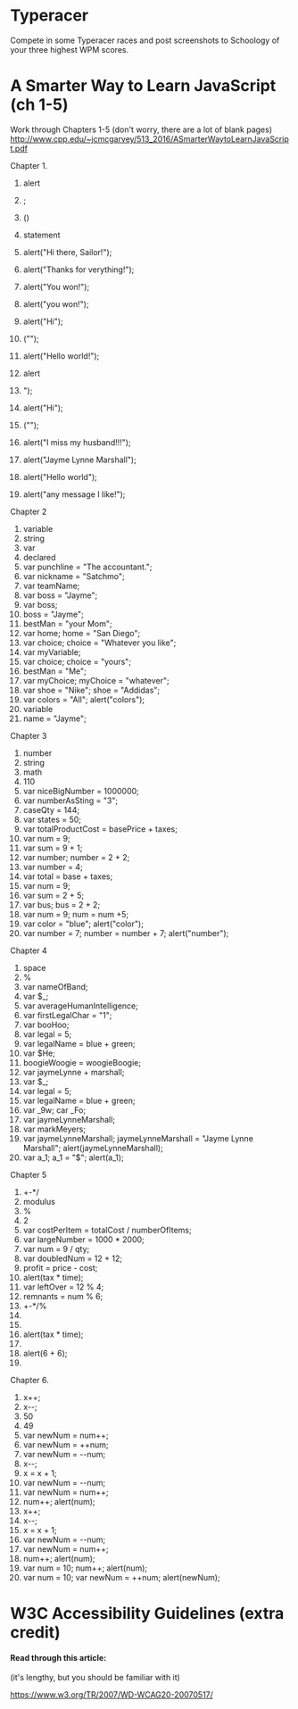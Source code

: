 # Typeracer

Compete in some Typeracer races and post screenshots to Schoology of your three highest WPM scores.

# A Smarter Way to Learn JavaScript (ch 1-5)

Work through Chapters 1-5 (don't worry, there are a lot of blank pages) http://www.cpp.edu/~jcmcgarvey/513_2016/ASmarterWaytoLearnJavaScript.pdf

Chapter 1.
1. alert
2. ;
3. ()
4. statement
5. alert("Hi there, Sailor!");
6. alert("Thanks for verything!");

8. alert("You won!");
9. alert("you won!");
10. alert("Hi");
11. ("");
12. alert("Hello world!");
13. alert 
14. ");
15. alert("Hi");
16. ("");
17. alert("I miss my husband!!!");
18. alert("Jayme Lynne Marshall");
19. alert("Hello world");
20. alert("any message I like!");

Chapter 2
1. variable
2. string
3. var
4. declared
5. var punchline = "The accountant.";
6. var nickname = "Satchmo";
7. var teamName;
8. var boss = "Jayme";
9. var boss;
10. boss = "Jayme";
11. bestMan = "your Mom";
12. var home; home = "San Diego";
13. var choice; choice = "Whatever you like";
14. var myVariable;
15. var choice; choice = "yours";
16. bestMan = "Me";
17. var myChoice; myChoice = "whatever";
18. var shoe = "Nike"; shoe = "Addidas";
19. var colors = "All"; alert("colors");
20. variable
21. name = "Jayme";

Chapter 3
1. number
2. string
3. math
4. 110
5. var niceBigNumber = 1000000;
6. var numberAsSting = "3";
7. caseQty = 144;
8. var states = 50;
9. var totalProductCost = basePrice + taxes;
10. var num = 9;
11. var sum = 9 + 1;
12. var number; number = 2 + 2;
13. var number = 4;
14. var total = base + taxes;
15. var num = 9;
16. var sum = 2 + 5;
17. var bus; bus = 2 + 2;
18. var num = 9; num = num +5;
19. var color = "blue"; alert("color");
20. var number = 7; number = number + 7; alert("number");

Chapter 4
1. space
2. %
3. var nameOfBand;
4. var $_;
5. var averageHumanIntelligence;
6. var firstLegalChar = "1";
7. var booHoo;
8. var legal = 5;
9. var legalName = blue + green;
10. var $He;
11. boogieWoogie = woogieBoogie;
12. var jaymeLynne + marshall;
13. var $_;
14. var legal = 5;
15. var legalName = blue + green;
16. var _9w; car _Fo;
17. var jaymeLynneMarshall;
18. var markMeyers;
19. var jaymeLynneMarshall;
jaymeLynneMarshall = "Jayme Lynne Marshall";
alert(jaymeLynneMarshall);
20. var a_1;
a_1 = "$"; 
alert(a_1);

Chapter 5
1. +-*/
2. modulus
3. %
4. 2
5. var costPerItem = totalCost / numberOfItems;
6. var largeNumber = 1000 * 2000;
7. var num = 9 / qty;
8. var doubledNum = 12 + 12;
9. profit = price - cost;
10. alert(tax * time);
11. var leftOver = 12 % 4;
12. remnants = num % 6;
13. +-*/% 
14. 
15. 
16. alert(tax * time);
17. 
18. alert(6 + 6);
19. 


Chapter 6. 
1. x++;
2. x--;
3. 50
4. 49
5. var newNum = num++;
6. var newNum = ++num;
7. var newNum = --num;
8. x--;
9. x = x + 1;
10. var newNum = --num;
11. var newNum = num++;
12. num++;
alert(num);
13. x++;
14. x--;
15. x = x + 1;
16. var newNum = --num;
17. var newNum = num++;
18. num++;
alert(num);
19. var num = 10;
num++;
alert(num);
20. var num = 10;
var newNum = ++num;
alert(newNum);
 

 


 
                             

 

 


 
                             
# W3C Accessibility Guidelines (extra credit)

#### Read through this article:

(it's lengthy, but you should be familiar with it)

https://www.w3.org/TR/2007/WD-WCAG20-20070517/
